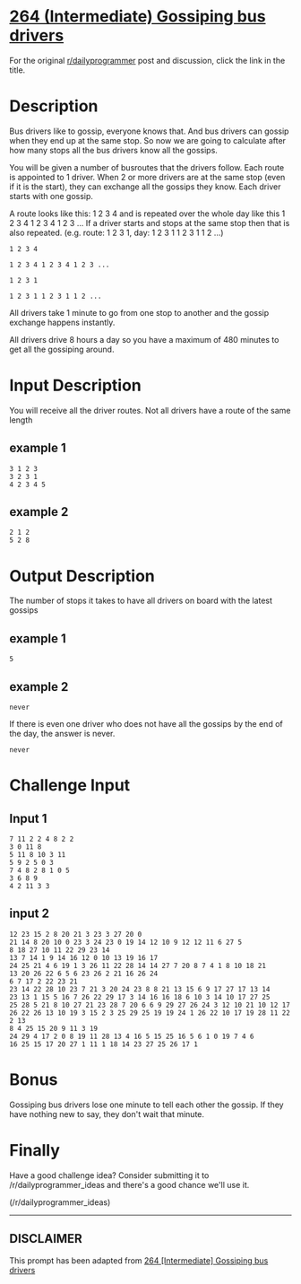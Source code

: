 # [264 (Intermediate) Gossiping bus drivers](https://www.reddit.com/r/dailyprogrammer/comments/4gqm90/20160427_challenge_264_intermediate_gossiping_bus/)

For the original [r/dailyprogrammer](https://www.reddit.com/r/dailyprogrammer/) post and discussion, click the link in the title.

# Description
Bus drivers like to gossip, everyone knows that. And bus drivers can gossip when they end up at the same stop.
So now we are going to calculate after how many stops all the bus drivers know all the gossips.

You will be given a number of busroutes that the drivers follow. Each route is appointed to 1 driver.
When 2 or more drivers are at the same stop (even if it is the start), they can exchange all the gossips they know.
Each driver starts with one gossip.

A route looks like this: 1 2 3 4 and is repeated over the whole day like this 1 2 3 4 1 2 3 4 1 2 3 ...
If a driver starts and stops at the same stop then that is also repeated. (e.g. route: 1 2 3 1, day: 1 2 3 1 1 2 3 1 1 2 ...)


```
1 2 3 4
```

```
1 2 3 4 1 2 3 4 1 2 3 ...
```

```
1 2 3 1
```

```
1 2 3 1 1 2 3 1 1 2 ...
```
All drivers take 1 minute to go from one stop to another and the gossip exchange happens instantly.

All drivers drive 8 hours a day so you have a maximum of 480 minutes to get all the gossiping around.

# Input Description
You will receive all the driver routes.
Not all drivers have a route of the same length

## example 1

```
3 1 2 3
3 2 3 1 
4 2 3 4 5
```
## example 2

```
2 1 2
5 2 8
```
# Output Description
The number of stops it takes to have all drivers on board with the latest gossips

## example 1

```
5
```
## example 2

```
never
```
If there is even one driver who does not have all the gossips by the end of the day, the answer is never.


```
never
```
# Challenge Input
## Input 1

```
7 11 2 2 4 8 2 2
3 0 11 8
5 11 8 10 3 11
5 9 2 5 0 3
7 4 8 2 8 1 0 5
3 6 8 9
4 2 11 3 3
```
## input 2

```
12 23 15 2 8 20 21 3 23 3 27 20 0
21 14 8 20 10 0 23 3 24 23 0 19 14 12 10 9 12 12 11 6 27 5
8 18 27 10 11 22 29 23 14
13 7 14 1 9 14 16 12 0 10 13 19 16 17
24 25 21 4 6 19 1 3 26 11 22 28 14 14 27 7 20 8 7 4 1 8 10 18 21
13 20 26 22 6 5 6 23 26 2 21 16 26 24
6 7 17 2 22 23 21
23 14 22 28 10 23 7 21 3 20 24 23 8 8 21 13 15 6 9 17 27 17 13 14
23 13 1 15 5 16 7 26 22 29 17 3 14 16 16 18 6 10 3 14 10 17 27 25
25 28 5 21 8 10 27 21 23 28 7 20 6 6 9 29 27 26 24 3 12 10 21 10 12 17
26 22 26 13 10 19 3 15 2 3 25 29 25 19 19 24 1 26 22 10 17 19 28 11 22 2 13
8 4 25 15 20 9 11 3 19
24 29 4 17 2 0 8 19 11 28 13 4 16 5 15 25 16 5 6 1 0 19 7 4 6
16 25 15 17 20 27 1 11 1 18 14 23 27 25 26 17 1
```
# Bonus
Gossiping bus drivers lose one minute to tell each other the gossip. If they have nothing new to say, they don't wait that minute.

# Finally
Have a good challenge idea? Consider submitting it to /r/dailyprogrammer_ideas and there's a good chance we'll use it.

(/r/dailyprogrammer_ideas)

----
## **DISCLAIMER**
This prompt has been adapted from [264 [Intermediate] Gossiping bus drivers](https://www.reddit.com/r/dailyprogrammer/comments/4gqm90/20160427_challenge_264_intermediate_gossiping_bus/
)
